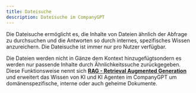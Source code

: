 ```yaml
---
title: Dateisuche
description: Dateisuche im CompanyGPT
---
```


Die Dateisuche ermöglicht es, die Inhalte von Dateien ähnlich der Abfrage zu durchsuchen und die Antworten so durch internes, spezifisches Wissen anzureichern. Die Dateisuche ist immer nur pro Nutzer verfügbar. 

Die Dateien werden nicht in Gänze dem Kontext hinzugefügtsondern es werden nur passende Inhalte durch Ähnlichkeitssuche zurückgegeben. Diese Funktionsweise nennt sich [**RAG - Retrieval Augmented Generation**](/prompt-engineering/prompt-techniken/rag) und erweitert das Wissen von KI und KI Agenten im CompanyGPT um domänenspezifische, interne oder auch geheime Dokumente. 

